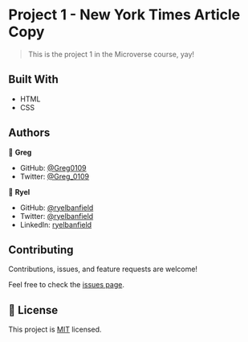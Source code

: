 # Project 1 - New York Times Article Copy

> This is the project 1 in the Microverse course, yay!

## Built With

- HTML
- CSS

## Authors

👤 **Greg**

- GitHub: [@Greg0109](https://github.com/greg0109)
- Twitter: [@Greg_0109](https://twitter.com/greg_0109)

👤 **Ryel**

- GitHub: [@ryelbanfield](https://github.com/ryelbanfield)
- Twitter: [@ryelbanfield](https://twitter.com/ryelbanfield)
- LinkedIn: [ryelbanfield](https://linkedin.com/ryelbanfield)

## Contributing

Contributions, issues, and feature requests are welcome!

Feel free to check the [issues page](issues/).

## 📝 License

This project is [MIT](lic.url) licensed.
